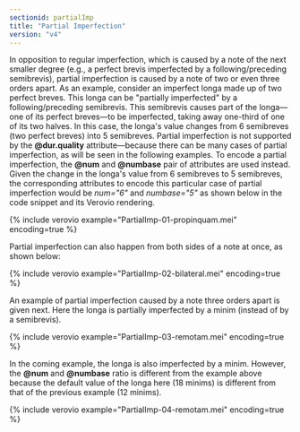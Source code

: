 ```yaml
---
sectionid: partialImp
title: "Partial Imperfection"
version: "v4"
---
```


In opposition to regular imperfection, which is caused by a note of the next smaller degree (e.g., a perfect brevis imperfected by a following/preceding semibrevis), partial imperfection is caused by a note of two or even three orders apart. As an example, consider an imperfect longa made up of two perfect breves. This longa can be "partially imperfected" by a following/preceding semibrevis. This semibrevis causes part of the longa—one of its perfect breves—to be imperfected, taking away one-third of one of its two halves. In this case, the longa's value changes from 6 semibreves (two perfect breves) into 5 semibreves. Partial imperfection is not supported by the **@dur.quality** attribute—because there can be many cases of partial imperfection, as will be seen in the following examples. To encode a partial imperfection, the **@num** and **@numbase** pair of attributes are used instead. Given the change in the longa's value from 6 semibreves to 5 semibreves, the corresponding attributes to encode this particular case of partial imperfection would be *num="6"* and *numbase="5"* as shown below in the code snippet and its Verovio rendering.

{% include verovio example="PartialImp-01-propinquam.mei" encoding=true %}

Partial imperfection can also happen from both sides of a note at once, as shown below:

{% include verovio example="PartialImp-02-bilateral.mei" encoding=true %}

An example of partial imperfection caused by a note three orders apart is given next. Here the longa is partially imperfected by a minim (instead of by a semibrevis). 

{% include verovio example="PartialImp-03-remotam.mei" encoding=true %}

In the coming example, the longa is also imperfected by a minim. However, the **@num** and **@numbase** ratio is different from the example above because the default value of the longa here (18 minims) is different from that of the previous example (12 minims).

{% include verovio example="PartialImp-04-remotam.mei" encoding=true %}
